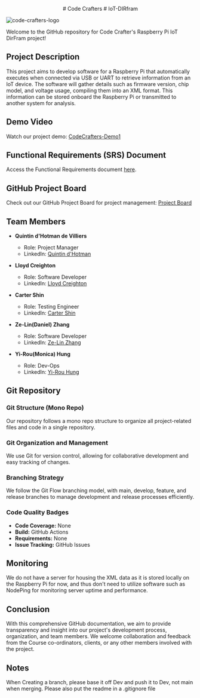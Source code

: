 <p align="center">
# Code Crafters
# IoT-DIRfram

![code-crafters-logo](https://github.com/COS301-SE-2024/IoT-DIRfram/assets/111583652/5e14524d-cf38-4e70-b5f5-38403158a446)
</p>

Welcome to the GitHub repository for Code Crafter's Raspberry Pi IoT DirFram project!

## Project Description

This project aims to develop software for a Raspberry Pi that automatically executes when connected via USB or UART to retrieve information from an IoT device. The software will gather details such as firmware version, chip model, and voltage usage, compiling them into an XML format. This information can be stored onboard the Raspberry Pi or transmitted to another system for analysis.

## Demo Video

Watch our project demo: [CodeCrafters-Demo1](https://drive.google.com/drive/folders/1C7eJl1ASyc34OYd9XrLWe7_obueCJH8E?usp=sharing)

## Functional Requirements (SRS) Document

Access the Functional Requirements document [here](https://github.com/COS301-SE-2024/IoT-DIRfram/wiki/Functional-Requirements).

## GitHub Project Board

Check out our GitHub Project Board for project management: [Project Board](https://github.com/orgs/COS301-SE-2024/projects/50)

## Team Members

- **Quintin d'Hotman de Villiers**
  - Role: Project Manager
  - LinkedIn: [Quintin d'Hotman](https://www.linkedin.com/in/quintin-d-hotman-de-villiers-8563b4240/)

- **Lloyd Creighton**
  - Role: Software Developer
  - LinkedIn: [Lloyd Creighton](https://www.linkedin.com/in/lloyd-creighton-8367822b9/)

- **Carter Shin**
  - Role: Testing Engineer
  - LinkedIn: [Carter Shin](https://za.linkedin.com/in/carter-shin-b0483b243)

- **Ze-Lin(Daniel) Zhang**
  - Role: Software Developer
  - LinkedIn: [Ze-Lin Zhang](https://www.linkedin.com/in/z%C3%A9-lin-zhang-a87676241/)

- **Yi-Rou(Monica) Hung**
  - Role: Dev-Ops
  - LinkedIn: [Yi-Rou Hung](https://www.linkedin.com/in/yi-rou-hung-7bb6a6305?lipi=urn%3Ali%3Apage%3Ad_flagship3_profile_view_base_contact_details%3BEZJLj7i3R5mMJu94ANnKCg%3D%3D)

## Git Repository

### Git Structure (Mono Repo)

Our repository follows a mono repo structure to organize all project-related files and code in a single repository.

### Git Organization and Management

We use Git for version control, allowing for collaborative development and easy tracking of changes.

### Branching Strategy

We follow the Git Flow branching model, with main, develop, feature, and release branches to manage development and release processes efficiently.

### Code Quality Badges

- **Code Coverage:** None
- **Build:** GitHub Actions
- **Requirements:** None
- **Issue Tracking:** GitHub Issues

## Monitoring

We do not have a server for housing the XML data as it is stored locally on the Raspberry Pi for now, and thus don't need to utilize software such as NodePing for monitoring server uptime and performance.

## Conclusion

With this comprehensive GitHub documentation, we aim to provide transparency and insight into our project's development process, organization, and team members. We welcome collaboration and feedback from the Course co-ordinators, clients, or any other members involved with the project.

## Notes

When Creating a branch, please base it off Dev and push it to Dev, not main when merging.
Please also put the readme in a .gitignore file
